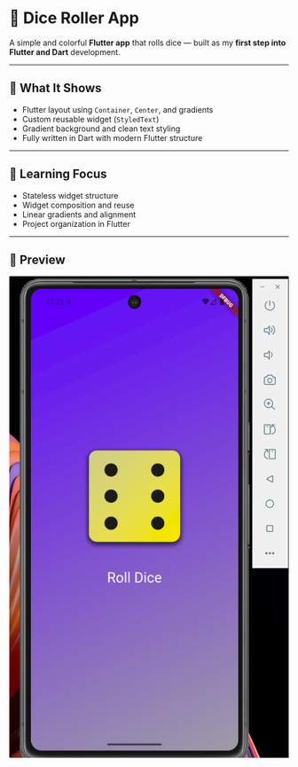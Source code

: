 # 🎲 Dice Roller App

A simple and colorful **Flutter app** that rolls dice — built as my **first step into Flutter and Dart** development.

---

## 🚀 What It Shows

- Flutter layout using `Container`, `Center`, and gradients
- Custom reusable widget (`StyledText`)
- Gradient background and clean text styling
- Fully written in Dart with modern Flutter structure

---

## 🧠 Learning Focus

- Stateless widget structure
- Widget composition and reuse
- Linear gradients and alignment
- Project organization in Flutter

---

## 📸 Preview

![Dice Roller](https://github.com/itsaman-pandey/Flutter/blob/main/first_app/assets/images/Screenshot%202025-05-27%20002544.png)


